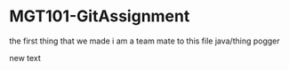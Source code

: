 # MGT101-GitAssignment
the first thing that we made 
i am a team mate to this file java/thing pogger

new text
